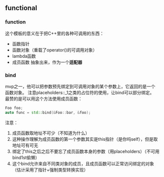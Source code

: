 ## functional
### function
这个模板的意义在于把C++里的各种可调用的东西：
- 函数指针
- 函数对象（重载了operator()的可调用对象）
- lambda函数
- 成员函数
抽象出来，作为一个**适配器**
### bind
mvp之一，他可以把参数预先绑定到可调用对象的某个参数上，它返回的是一个函数对象。
注意placeholders::_1之类的占位符的使用，让bind可以部分绑定。
最赞的是可以用这个方法使用成员函数：
```cpp
Foo foo;
auto func = std::bind(&Foo::bar, &foo);
```
注意：
1. 成员函数取地址不可少（不知道为什么）
2. 这种操作理解为成员函数的第一个参数其实是this指针（是你吗self），但是取地址可有可无
3. 绑定了this之后之后不要忘了成员函数本身的参数（用placeholders）（不可用bind1st偷懒）
4. 这个bind允许来自不同类对象的成员，且成员函数可以正常访问绑定的对象（估计采用了指针+强制类型转换实现）
